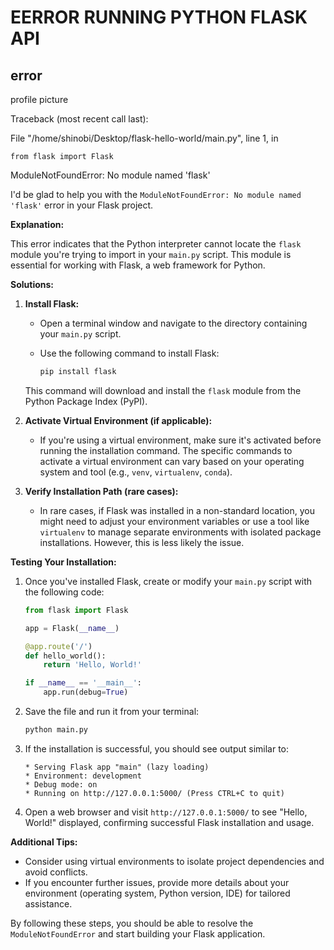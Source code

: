 # EERROR RUNNING PYTHON FLASK API

## error

profile picture

Traceback (most recent call last):

  File "/home/shinobi/Desktop/flask-hello-world/main.py", line 1, in <module>

    from flask import Flask

ModuleNotFoundError: No module named 'flask'

I'd be glad to help you with the `ModuleNotFoundError: No module named 'flask'` error in your Flask project.

**Explanation:**

This error indicates that the Python interpreter cannot locate the `flask` module you're trying to import in your `main.py` script. This module is essential for working with Flask, a web framework for Python.

**Solutions:**

1. **Install Flask:**

   - Open a terminal window and navigate to the directory containing your `main.py` script.
   - Use the following command to install Flask:

     ```bash
     pip install flask
     ```

   This command will download and install the `flask` module from the Python Package Index (PyPI).

2. **Activate Virtual Environment (if applicable):**

   - If you're using a virtual environment, make sure it's activated before running the installation command. The specific commands to activate a virtual environment can vary based on your operating system and tool (e.g., `venv`, `virtualenv`, `conda`).

3. **Verify Installation Path (rare cases):**

   - In rare cases, if Flask was installed in a non-standard location, you might need to adjust your environment variables or use a tool like `virtualenv` to manage separate environments with isolated package installations. However, this is less likely the issue.

**Testing Your Installation:**

1. Once you've installed Flask, create or modify your `main.py` script with the following code:

   ```python
   from flask import Flask

   app = Flask(__name__)

   @app.route('/')
   def hello_world():
       return 'Hello, World!'

   if __name__ == '__main__':
       app.run(debug=True)
   ```

2. Save the file and run it from your terminal:

   ```bash
   python main.py
   ```

3. If the installation is successful, you should see output similar to:

   ```
   * Serving Flask app "main" (lazy loading)
   * Environment: development
   * Debug mode: on
   * Running on http://127.0.0.1:5000/ (Press CTRL+C to quit)
   ```

4. Open a web browser and visit `http://127.0.0.1:5000/` to see "Hello, World!" displayed, confirming successful Flask installation and usage.

**Additional Tips:**

- Consider using virtual environments to isolate project dependencies and avoid conflicts.
- If you encounter further issues, provide more details about your environment (operating system, Python version, IDE) for tailored assistance.

By following these steps, you should be able to resolve the `ModuleNotFoundError` and start building your Flask application.
